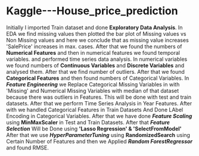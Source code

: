 # Kaggle---House_price_prediction
Initially I imported Train dataset and done **Exploratory Data Analysis**. In EDA we find missing values then plotted the bar plot of Missing values vs Non Missing values and here we conclude that as missing value increases 'SalePrice' increases in max. cases. After that we found the numbers of **Numerical Features** and then in numerical features we found temporal variables. and performed time series data analysis. In numerical variables we found numbers of **Continuous Variables** and **Discrete Variables** and analysed them. After that we find number of outliers. After that we found **Categorical Features** and then found numbers of Categorical Variables. In ***Feature Engineering*** we Replace Categorical Missing Variables in with 'Missing' and Numerical Missing Variables with median of that dataset because there was outliers in Features. This will be done with test and train datasets. After that we perform Time Series Analysis in Year Features. After with we handled Categorical Features in Train Datasets And Done LAbel Encoding in Categorical Variables. After that we have done ***Feature Scaling*** using **MinMaxScaler** in Test and Train Datasets. After that ***Feature Selection*** Will be Done using **'Lasso Regression' & 'SelectFromModel'** After that we use ***HyperParameterTuning*** using **RandomizedSearch** using Certain Number of Features and then we Applied ***Random ForestRegressor*** and found RMSE.
